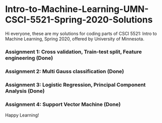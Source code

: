 # Intro-to-Machine-Learning-UMN-CSCI-5521-Spring-2020-Solutions
Hi everyone, these are my solutions for coding parts of CSCI 5521: Intro to Machine Learning, Spring 2020, offered by University of Minnesota. 

### Assignment 1: Cross validation, Train-test split, Feature engineering (Done)
### Assignment 2: Multi Gauss classification (Done)
### Assignment 3: Logistic Regression, Principal Component Analysis (Done)
### Assignment 4: Support Vector Machine (Done)

Happy Learning!
